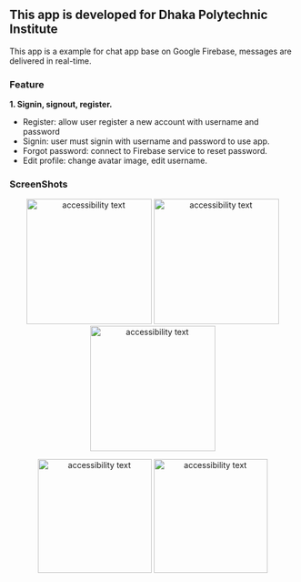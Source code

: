## This app is developed for Dhaka Polytechnic Institute 

This app is a example for chat app base on Google Firebase, messages are delivered in real-time.  

### Feature  
**1. Signin, signout, register.**  
* Register: allow user register a new account with username and password
* Signin: user must signin with username and password to use app.
* Forgot password: connect to Firebase service to reset password.
* Edit profile: change avatar image, edit username.


### ScreenShots


<p align="center">
   <img src="https://user-images.githubusercontent.com/93905438/185928827-6e7a367c-9224-4fcb-a3da-1ffbd8cf1769.png" width="220" alt="accessibility text">
   <img src="https://user-images.githubusercontent.com/93905438/185929172-ec948d7c-d978-4aa3-95ff-8dd021cb48a6.png" width="220" alt="accessibility text">
   <img src="https://user-images.githubusercontent.com/93905438/185929192-978b2925-0015-4a26-b813-a17bfc481fc8.png" width="220" alt="accessibility text">
  
</p>  


<p align="center">
   <img src="https://user-images.githubusercontent.com/93905438/185930490-5257850b-bd88-44d5-9d99-5f5307449683.jpg" width="200" alt="accessibility text">
   <img src="https://user-images.githubusercontent.com/93905438/189119236-7a27afa2-0daa-4da0-89c0-efc4a96873d1.png" width="200" alt="accessibility text">
</p>  


